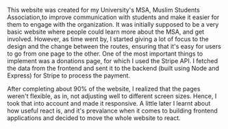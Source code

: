 This website was created for my University's MSA, Muslim Students Association,to improve communication with students and make it easier for them to engage with the organization. It was initially supposed to be a very basic website where people could learn more about the MSA, and get involved. However, as time went by, I started giving a lot of focus to the design and the change between the routes, ensuring that it's easy for users to go from one page to the other. One of the most important things to implement was a donations page, for which I used the Stripe API. I fetched the data from the frontend and sent it to the backend (built using Node and Express) for Stripe to process the payment.

After completing about 90% of the website, I realized that the pages weren't flexible, as in, not adjusting well to different screen sizes. Hence, I took that into account and made it responsive. A little later I learnt about how useful react is, and it's prevalance when it comes to building frontend applications and decided to move the whole website to react.
